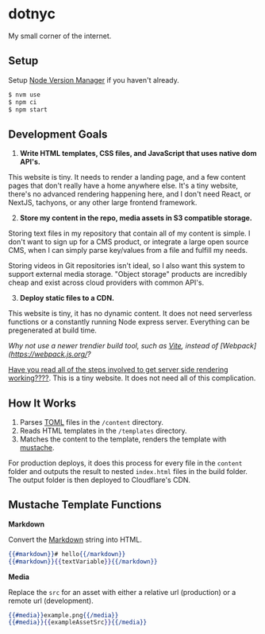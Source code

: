 # dotnyc

My small corner of the internet.

## Setup

Setup [Node Version Manager](https://github.com/nvm-sh/nvm) if you haven't already.

```sh
$ nvm use
$ npm ci
$ npm start
```

## Development Goals

1. **Write HTML templates, CSS files, and JavaScript that uses native dom API's.**

This website is tiny. It needs to render a landing page, and a few content pages that don't really have a home anywhere else. It's a tiny website, there's no advanced rendering happening here, and I don't need React, or NextJS, tachyons, or any other large frontend framework.

2. **Store my content in the repo, media assets in S3 compatible storage.**

Storing text files in my repository that contain all of my content is simple. I don't want to sign up for a CMS product, or integrate a large open source CMS, when I can simply parse key/values from a file and fulfill my needs.

Storing videos in Git repositories isn't ideal, so I also want this system to support external media storage. "Object storage" products are incredibly cheap and exist across cloud providers with common API's.

3. **Deploy static files to a CDN.**

This website is tiny, it has no dynamic content. It does not need serverless functions or a constantly running Node express server. Everything can be pregenerated at build time.

_Why not use a newer trendier build tool, such as [Vite](https://vitejs.dev/), instead of [Webpack](https://webpack.js.org/?_

[Have you read all of the steps involved to get server side rendering working????](https://vitejs.dev/guide/ssr.html). This is a tiny website. It does not need all of this complication.

## How It Works

1. Parses [TOML](https://toml.io) files in the `/content` directory.
2. Reads HTML templates in the `/templates` directory.
3. Matches the content to the template, renders the template with [mustache](http://mustache.github.io/mustache.5.html).

For production deploys, it does this process for every file in the `content` folder and outputs the result to nested `index.html` files in the build folder. The output folder is then deployed to Cloudflare's CDN.

## Mustache Template Functions

**Markdown**

Convert the [Markdown](https://daringfireball.net/projects/markdown/syntax) string into HTML.

```mustache
{{#markdown}}# hello{{/markdown}}
{{#markdown}}{{textVariable}}{{/markdown}}
```

**Media**

Replace the `src` for an asset with either a relative url (production) or a remote url (development).

```mustache
{{#media}}example.png{{/media}}
{{#media}}{{exampleAssetSrc}}{{/media}}
```
